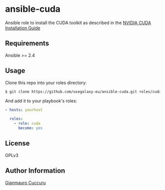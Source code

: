 ansible-cuda
=======

Ansible role to install the CUDA toolkit as described in the [NVIDIA CUDA Installation Guide](https://docs.nvidia.com/cuda/cuda-installation-guide-linux/index.html#abstract)

Requirements
------------
Ansible >= 2.4



Usage
-----
Clone this repo into your roles directory:

```bash
$ git clone https://github.com/usegalaxy-eu/ansible-cuda.git roles/cuda
```

And add it to your playbook's roles:

```yaml
- hosts: yourhost

  roles:
    - role: cuda
      become: yes
```
      
License
-------

GPLv3

Author Information
------------------

[Gianmauro Cuccuru](https://github.com/gmauro)
